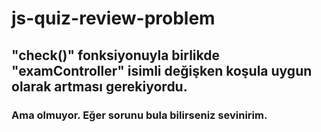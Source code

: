 # js-quiz-review-problem

## "check()" fonksiyonuyla birlikde "examController" isimli değişken koşula uygun olarak artması gerekiyordu.

### Ama olmuyor. Eğer sorunu bula bilirseniz sevinirim.
